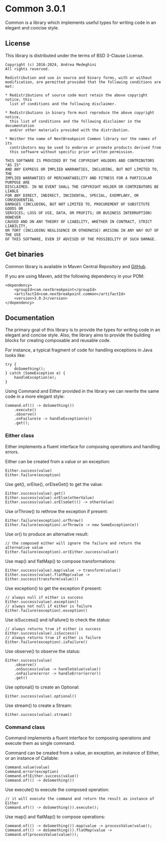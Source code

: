 # Common 3.0.1

Common is a library which implements useful types for writing code in an elegant and concise style.

## License

This library is distributed under the terms of BSD 3-Clause License.

    Copyright (c) 2016-2024, Andrea Medeghini
    All rights reserved.

    Redistribution and use in source and binary forms, with or without
    modification, are permitted provided that the following conditions are met:

    * Redistributions of source code must retain the above copyright notice, this
      list of conditions and the following disclaimer.

    * Redistributions in binary form must reproduce the above copyright notice,
      this list of conditions and the following disclaimer in the documentation
      and/or other materials provided with the distribution.

    * Neither the name of NextBreakpoint Common library nor the names of its
      contributors may be used to endorse or promote products derived from
      this software without specific prior written permission.

    THIS SOFTWARE IS PROVIDED BY THE COPYRIGHT HOLDERS AND CONTRIBUTORS "AS IS"
    AND ANY EXPRESS OR IMPLIED WARRANTIES, INCLUDING, BUT NOT LIMITED TO, THE
    IMPLIED WARRANTIES OF MERCHANTABILITY AND FITNESS FOR A PARTICULAR PURPOSE ARE
    DISCLAIMED. IN NO EVENT SHALL THE COPYRIGHT HOLDER OR CONTRIBUTORS BE LIABLE
    FOR ANY DIRECT, INDIRECT, INCIDENTAL, SPECIAL, EXEMPLARY, OR CONSEQUENTIAL
    DAMAGES (INCLUDING, BUT NOT LIMITED TO, PROCUREMENT OF SUBSTITUTE GOODS OR
    SERVICES; LOSS OF USE, DATA, OR PROFITS; OR BUSINESS INTERRUPTION) HOWEVER
    CAUSED AND ON ANY THEORY OF LIABILITY, WHETHER IN CONTRACT, STRICT LIABILITY,
    OR TORT (INCLUDING NEGLIGENCE OR OTHERWISE) ARISING IN ANY WAY OUT OF THE USE
    OF THIS SOFTWARE, EVEN IF ADVISED OF THE POSSIBILITY OF SUCH DAMAGE.

## Get binaries

Common library is available in Maven Central Repository and [GitHub](https://github.com/nextbreakpoint/common).

If you are using Maven, add the following dependency in your POM:

    <dependency>
        <groupId>com.nextbreakpoint</groupId>
        <artifactId>com.nextbreakpoint.common</artifactId>
        <version>3.0.2</version>
    </dependency>

## Documentation

The primary goal of this library is to provide the types for writing code in an elegant and concise style.
Also, the library aims to provide the building blocks for creating composable and reusable code.   

For instance, a typical fragment of code for handling exceptions in Java looks like:

    try {
        doSomething();
    } catch (SomeException e) {
        handleException(e);
    }

Using Command and Either provided in the library we can rewrite the same code in a more elegant style:

    Command.of(() -> doSomething())
        .execute()
        .observe()
        .onFailure(e -> handleException(e))
        .get();

### Either class

Either implements a fluent interface for composing operations and handling errors.

Either can be created from a value or an exception:

    Either.success(value)
    Either.failure(exception)

Use get(), orElse(), orElseGet() to get the value:

    Either.success(value).get()
    Either.success(value).orElse(otherValue)
    Either.success(value).orElseGet(() -> otherValue)

Use orThrow() to rethrow the exception if present:

    Either.failure(exception).orThrow()
    Either.failure(exception).orThrow(e -> new SomeException(e))

Use or() to produce an alternative result:

    // the composed either will ignore the failure and return the alternative value
    Either.failure(exception).or(Either.success(value))

Use map() and flatMap() to compose transformations:

    Either.success(value).map(value -> transform(value))
    Either.success(value).flatMap(value -> Either.success(transform(value)))

Use exception() to get the exception if present:

    // always null if either is success
    Either.success(value).exception()
    // always not null if either is failure
    Either.failure(exception).exception()

Use isSuccess() and isFailure() to check the status:

    // always returns true if either is success
    Either.success(value).isSuccess()
    // always returns true if either is failure
    Either.failure(exception).isFailure()

Use observe() to observe the status:

    Either.success(value)
        .observe()
        .onSuccess(value -> handleValue(value))
        .onFailure(error -> handleError(error))
        .get()

Use optional() to create an Optional:

    Either.success(value).optional()

Use stream() to create a Stream:

    Either.success(value).stream()

### Command class

Command implements a fluent interface for composing operations and execute them as single command.

Command can be created from a value, an exception, an instance of Either, or an instance of Callable:

    Command.value(value)
    Command.error(exception)
    Command.of(Either.success(value))
    Command.of(() -> doSomething())

Use execute() to execute the composed operation:

    // it will execute the command and return the result as instance of Either
    Command.of(() -> doSomething()).execute();

Use map() and flatMap() to compose operations:

    Command.of(() -> doSomething()).map(value -> processValue(value));
    Command.of(() -> doSomething()).flatMap(value -> Command.of(processValue(value)));

